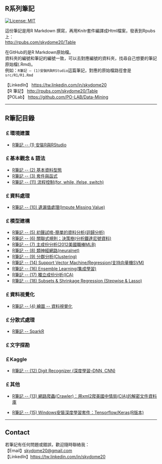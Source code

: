 ## R系列筆記

[![License: MIT](https://img.shields.io/badge/License-MIT-blue.svg)](https://opensource.org/licenses/MIT)

這份筆記是用R Markdown 撰寫，再用Knitr套件編譯成Html檔案，發表到Rpubs上：   
<a href="http://rpubs.com/skydome20/Table" target="_blank">http://rpubs.com/skydome20/Table</a>   

在GitHub的是R Markdown原始檔。   
資料夾的編號和筆記的編號一致，可以去對應編號的資料夾，找尋自己想要的筆記原始檔(.Rmd)。   
例如：`R筆記 – (1)安裝R與RStudio`這篇筆記，對應的原始檔路徑會是`src/R1/R1.Rmd`   

    
【LinkedIn】 <a href="https://tw.linkedin.com/in/skydome20" target="_blank">https://tw.linkedin.com/in/skydome20</a>    
【R 筆記】 <a href="http://rpubs.com/skydome20/Table" target="_blank">http://rpubs.com/skydome20/Table</a>    
【POLab】 <a href="https://github.com/PO-LAB/Data-Mining" target="_blank">https://github.com/PO-LAB/Data-Mining</a>   

----------

## R筆記目錄
  
### **￡環境建置**   

* <a href="https://skydome20.github.io/R-Notes/src/R1/R1" target="_blank">R筆記 -- (1) 安裝R與RStudio</a>   
   

   
### **￡基本觀念 & 語法**   
   
* <a href="https://skydome20.github.io/R-Notes/src/R2/R2" target="_blank">R筆記 -- (2) 基本資料型態</a>     
* <a href="https://skydome20.github.io/R-Notes/src/R3/R3" target="_blank">R筆記 -- (3) 套件與函式</a>    
* <a href="https://skydome20.github.io/R-Notes/src/R11/R11" target="_blank">R筆記 -- (11) 流程控制(for, while, ifelse, switch)</a>     
   
  
   
### **￡資料處理**   
   
* <a href="https://skydome20.github.io/R-Notes/src/R10/R10" target="_blank">R筆記 -- (10) 遺漏值處理(Impute  Missing Value)</a>   
   
  
   
### **￡模型建構**  
   
* <a href="https://skydome20.github.io/R-Notes/src/R5/R5" target="_blank">R筆記 -- (5) 初聲試啼-簡單的資料分析(迴歸分析)</a>   
* <a href="https://skydome20.github.io/R-Notes/src/R6/R6" target="_blank">R筆記 -- (6) 關聯式規則；決策樹(分析鐵達尼號資料)</a>   
* <a href="https://skydome20.github.io/R-Notes/src/R7/R7" target="_blank">R筆記 -- (7) 主成份分析(2012美國職棒MLB)</a>   
* <a href="https://skydome20.github.io/R-Notes/src/R8/R8" target="_blank">R筆記 -- (8) 類神經網路(neuralnet)</a>   
* <a href="https://skydome20.github.io/R-Notes/src/R9/R9" target="_blank">R筆記 -- (9) 分群分析(Clustering)</a>   
* <a href="https://skydome20.github.io/R-Notes/src/R14/R14" target="_blank">R筆記 -- (14) Support Vector Machine/Regression(支持向量機SVM)</a>  
* <a href="https://skydome20.github.io/R-Notes/src/R16/R16" target="_blank">R筆記 -- (16) Ensemble Learning(集成學習)</a> 
* <a href="https://skydome20.github.io/R-Notes/src/R17/R17" target="_blank">R筆記 -- (17) 獨立成份分析(ICA)</a> 
* <a href="https://skydome20.github.io/R-Notes/src/R18/R18" target="_blank">R筆記 -- (18) Subsets & Shrinkage Regression (Stepwise & Lasso)</a> 
  
   
### **￡資料視覺化**  

* <a href="https://skydome20.github.io/R-Notes/src/R4/R4" target="_blank">R筆記 -- (4) 繪圖 -- 資料視覺化</a>   

   
   
### **￡分散式處理**  

* <a href="https://skydome20.github.io/R-Notes/src/SparkR/sparkR" target="_blank"> R筆記 -- SparkR</a>   

   
   
### **￡文字探勘**  
   
 

   
### **￡Kaggle**  

* <a href="https://skydome20.github.io/R-Notes/src/R12/R12" target="_blank">R筆記 -- (12) Digit Recognizer (深度學習–DNN, CNN)</a>   
   
   
 

   
### **￡其他**  

* <a href="https://skydome20.github.io/R-Notes/src/R13/R13" target="_blank">R筆記 -- (13) 網路爬蟲(Crawler)：用xml2爬美國中情局(CIA)的解密文件資料庫</a>   
   
* <a href="https://skydome20.github.io/R-Notes/src/R15/R15" target="_blank">R筆記 -- (15) Windows安裝深度學習套件：Tensorflow/Keras(R版本)</a>   

----------

## Contact

若筆記有任何問題或錯誤，歡迎隨時聯絡我：   
【Email】skydome20@gmail.com   
【LinkedIn】<a href="https://tw.linkedin.com/in/skydome20" target="_blank">https://tw.linkedin.com/in/skydome20</a> 
